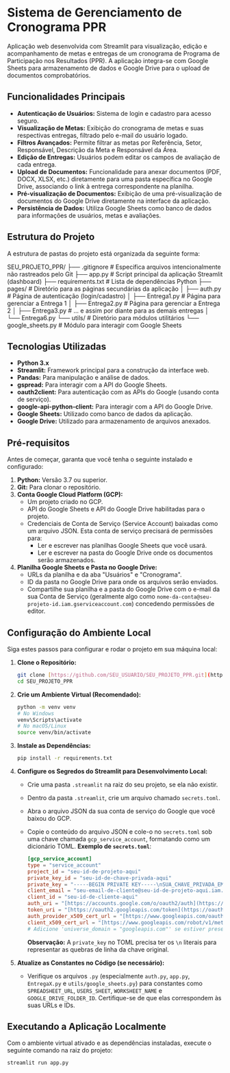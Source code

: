 # Sistema de Gerenciamento de Cronograma PPR

Aplicação web desenvolvida com Streamlit para visualização, edição e acompanhamento de metas e entregas de um cronograma de Programa de Participação nos Resultados (PPR). A aplicação integra-se com Google Sheets para armazenamento de dados e Google Drive para o upload de documentos comprobatórios.

## Funcionalidades Principais

* **Autenticação de Usuários:** Sistema de login e cadastro para acesso seguro.
* **Visualização de Metas:** Exibição do cronograma de metas e suas respectivas entregas, filtrado pelo e-mail do usuário logado.
* **Filtros Avançados:** Permite filtrar as metas por Referência, Setor, Responsável, Descrição da Meta e Responsável da Área.
* **Edição de Entregas:** Usuários podem editar os campos de avaliação de cada entrega.
* **Upload de Documentos:** Funcionalidade para anexar documentos (PDF, DOCX, XLSX, etc.) diretamente para uma pasta específica no Google Drive, associando o link à entrega correspondente na planilha.
* **Pré-visualização de Documentos:** Exibição de uma pré-visualização de documentos do Google Drive diretamente na interface da aplicação.
* **Persistência de Dados:** Utiliza Google Sheets como banco de dados para informações de usuários, metas e avaliações.

## Estrutura do Projeto

A estrutura de pastas do projeto está organizada da seguinte forma:

SEU_PROJETO_PPR/
├── .gitignore                 # Especifica arquivos intencionalmente não rastreados pelo Git
├── app.py                     # Script principal da aplicação Streamlit (dashboard)
├── requirements.txt           # Lista de dependências Python
├── pages/                     # Diretório para as páginas secundárias da aplicação
│   ├── auth.py                # Página de autenticação (login/cadastro)
│   ├── Entrega1.py            # Página para gerenciar a Entrega 1
│   ├── Entrega2.py            # Página para gerenciar a Entrega 2
│   ├── Entrega3.py            # ... e assim por diante para as demais entregas
│   └── Entrega6.py
└── utils/                     # Diretório para módulos utilitários
└── google_sheets.py       # Módulo para interagir com Google Sheets


## Tecnologias Utilizadas

* **Python 3.x**
* **Streamlit:** Framework principal para a construção da interface web.
* **Pandas:** Para manipulação e análise de dados.
* **gspread:** Para interagir com a API do Google Sheets.
* **oauth2client:** Para autenticação com as APIs do Google (usando conta de serviço).
* **google-api-python-client:** Para interagir com a API do Google Drive.
* **Google Sheets:** Utilizado como banco de dados da aplicação.
* **Google Drive:** Utilizado para armazenamento de arquivos anexados.

## Pré-requisitos

Antes de começar, garanta que você tenha o seguinte instalado e configurado:

1.  **Python:** Versão 3.7 ou superior.
2.  **Git:** Para clonar o repositório.
3.  **Conta Google Cloud Platform (GCP):**
    * Um projeto criado no GCP.
    * API do Google Sheets e API do Google Drive habilitadas para o projeto.
    * Credenciais de Conta de Serviço (Service Account) baixadas como um arquivo JSON. Esta conta de serviço precisará de permissões para:
        * Ler e escrever nas planilhas Google Sheets que você usará.
        * Ler e escrever na pasta do Google Drive onde os documentos serão armazenados.
4.  **Planilha Google Sheets e Pasta no Google Drive:**
    * URLs da planilha e da aba "Usuários" e "Cronograma".
    * ID da pasta no Google Drive para onde os arquivos serão enviados.
    * Compartilhe sua planilha e a pasta do Google Drive com o e-mail da sua Conta de Serviço (geralmente algo como `nome-da-conta@seu-projeto-id.iam.gserviceaccount.com`) concedendo permissões de editor.

## Configuração do Ambiente Local

Siga estes passos para configurar e rodar o projeto em sua máquina local:

1.  **Clone o Repositório:**
    ```bash
    git clone [https://github.com/SEU_USUARIO/SEU_PROJETO_PPR.git](https://github.com/SEU_USUARIO/SEU_PROJETO_PPR.git)
    cd SEU_PROJETO_PPR
    ```

2.  **Crie um Ambiente Virtual (Recomendado):**
    ```bash
    python -m venv venv
    # No Windows
    venv\Scripts\activate
    # No macOS/Linux
    source venv/bin/activate
    ```

3.  **Instale as Dependências:**
    ```bash
    pip install -r requirements.txt
    ```

4.  **Configure os Segredos do Streamlit para Desenvolvimento Local:**
    * Crie uma pasta `.streamlit` na raiz do seu projeto, se ela não existir.
    * Dentro da pasta `.streamlit`, crie um arquivo chamado `secrets.toml`.
    * Abra o arquivo JSON da sua conta de serviço do Google que você baixou do GCP.
    * Copie o conteúdo do arquivo JSON e cole-o no `secrets.toml` sob uma chave chamada `gcp_service_account`, formatando como um dicionário TOML. **Exemplo de `secrets.toml`**:

        ```toml
        [gcp_service_account]
        type = "service_account"
        project_id = "seu-id-de-projeto-aqui"
        private_key_id = "seu-id-de-chave-privada-aqui"
        private_key = "-----BEGIN PRIVATE KEY-----\nSUA_CHAVE_PRIVADA_EM_VARIAS_LINHAS_AQUI\n-----END PRIVATE KEY-----\n"
        client_email = "seu-email-de-cliente@seu-id-de-projeto-aqui.iam.gserviceaccount.com"
        client_id = "seu-id-de-cliente-aqui"
        auth_uri = "[https://accounts.google.com/o/oauth2/auth](https://accounts.google.com/o/oauth2/auth)"
        token_uri = "[https://oauth2.googleapis.com/token](https://oauth2.googleapis.com/token)"
        auth_provider_x509_cert_url = "[https://www.googleapis.com/oauth2/v1/certs](https://www.googleapis.com/oauth2/v1/certs)"
        client_x509_cert_url = "[https://www.googleapis.com/robot/v1/metadata/x509/seu-email-de-cliente%40seu-id-de-projeto-aqui.iam.gserviceaccount.com](https://www.googleapis.com/robot/v1/metadata/x509/seu-email-de-cliente%40seu-id-de-projeto-aqui.iam.gserviceaccount.com)"
        # Adicione 'universe_domain = "googleapis.com"' se estiver presente no seu JSON original
        ```
        **Observação:** A `private_key` no TOML precisa ter os `\n` literais para representar as quebras de linha da chave original.

5.  **Atualize as Constantes no Código (se necessário):**
    * Verifique os arquivos `.py` (especialmente `auth.py`, `app.py`, `EntregaX.py` e `utils/google_sheets.py`) para constantes como `SPREADSHEET_URL`, `USERS_SHEET`, `WORKSHEET_NAME` e `GOOGLE_DRIVE_FOLDER_ID`. Certifique-se de que elas correspondem às suas URLs e IDs.

## Executando a Aplicação Localmente

Com o ambiente virtual ativado e as dependências instaladas, execute o seguinte comando na raiz do projeto:

```bash
streamlit run app.py
